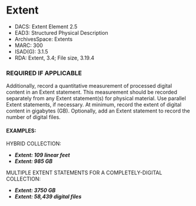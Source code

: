 # Extent

* DACS: Extent Element 2.5
* EAD3: Structured Physical Description <physdescstructured>
* ArchivesSpace: Extents
* MARC: 300
* ISAD(G): 3.1.5
* RDA: Extent, 3.4; File size, 3.19.4

### REQUIRED IF APPLICABLE
Additionally, record a quantitative measurement of processed digital content in an Extent statement. This measurement should be recorded separately from any Extent statement(s) for physical material. Use parallel Extent statements, if necessary. At minimum, record the extent of digital content in gigabytes (GB). Optionally, add an Extent statement to record the number of digital files.

#### EXAMPLES:
HYBRID COLLECTION:
* _**Extent: 109 linear feet**_
* _**Extent: 985 GB**_

MULTIPLE EXTENT STATEMENTS FOR A COMPLETELY-DIGITAL COLLECTION:
* _**Extent: 3750 GB**_
* _**Extent: 58,439 digital files**_
